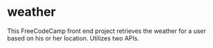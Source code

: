 # weather
This FreeCodeCamp front end project retrieves the weather for a user based on his or her location. Utilizes two APIs.
